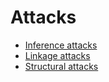 # Attacks

- [Inference attacks](da/attacks/Inference-attacks.md)
- [Linkage attacks](da/attacks/Linkage-attacks.md)
- [Structural attacks](da/attacks/Structural-attacks.md)

